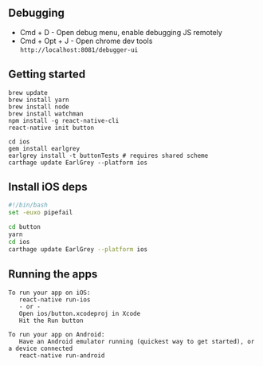 ## Debugging

- Cmd + D - Open debug menu, enable debugging JS remotely
- Cmd + Opt + J - Open chrome dev tools `http://localhost:8081/debugger-ui`

## Getting started

```
brew update
brew install yarn
brew install node
brew install watchman
npm install -g react-native-cli
react-native init button
```

```
cd ios
gem install earlgrey
earlgrey install -t buttonTests # requires shared scheme
carthage update EarlGrey --platform ios
```

## Install iOS deps

```bash
#!/bin/bash
set -euxo pipefail

cd button
yarn
cd ios
carthage update EarlGrey --platform ios
```

## Running the apps

```
To run your app on iOS:
   react-native run-ios
   - or -
   Open ios/button.xcodeproj in Xcode
   Hit the Run button

To run your app on Android:
   Have an Android emulator running (quickest way to get started), or a device connected
   react-native run-android
```
